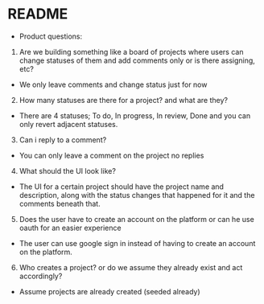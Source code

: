 # README
- Product questions:
1) Are we building something like a board of projects where users can change statuses of them and add comments only or is there assigning, etc?
- We only leave comments and change status just for now
2) How many statuses are there for a project? and what are they?
- There are 4 statuses; To do, In progress, In review, Done and you can only revert adjacent statuses.
3) Can i reply to a comment?
- You can only leave a comment on the project no replies
4) What should the UI look like?
- The UI for a certain project should have the project name and description, along with the status changes that happened for it and the comments beneath that.
5) Does the user have to create an account on the platform or can he use oauth for an easier experience
- The user can use google sign in instead of having to create an account on the platform.
6) Who creates a project? or do we assume they already exist and act accordingly?
- Assume projects are already created (seeded already)
